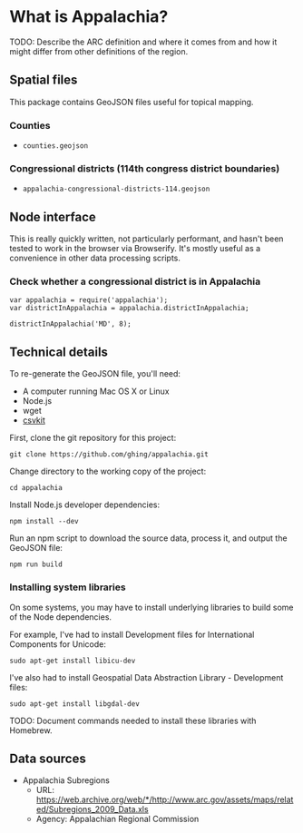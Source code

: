 What is Appalachia?
===================

TODO: Describe the ARC definition and where it comes from and how it might differ from other definitions of the region.

Spatial files
-------------

This package contains GeoJSON files useful for topical mapping.

### Counties

- `counties.geojson`

### Congressional districts (114th congress district boundaries)

- `appalachia-congressional-districts-114.geojson`

Node interface
--------------

This is really quickly written, not particularly performant, and hasn't been tested to work in the browser via Browserify.  It's mostly useful as a convenience in other data processing scripts.

### Check whether a congressional district is in Appalachia

    var appalachia = require('appalachia');
    var districtInAppalachia = appalachia.districtInAppalachia; 

    districtInAppalachia('MD', 8); 

Technical details
-----------------

To re-generate the GeoJSON file, you'll need:

- A computer running Mac OS X or Linux
- Node.js
- wget
- [csvkit](https://github.com/wireservice/csvkit)

First, clone the git repository for this project:

    git clone https://github.com/ghing/appalachia.git

Change directory to the working copy of the project:

    cd appalachia

Install Node.js developer dependencies:

    npm install --dev

Run an npm script to download the source data, process it, and output the GeoJSON file:

    npm run build

### Installing system libraries

On some systems, you may have to install underlying libraries to build some of the Node dependencies.

For example, I've had to install Development files for International Components for Unicode:

```
sudo apt-get install libicu-dev
```

I've also had to install Geospatial Data Abstraction Library - Development files:

```
sudo apt-get install libgdal-dev
```

TODO: Document commands needed to install these libraries with Homebrew.

Data sources
------------

- Appalachia Subregions
  - URL: https://web.archive.org/web/*/http://www.arc.gov/assets/maps/related/Subregions_2009_Data.xls
  - Agency: Appalachian Regional Commission